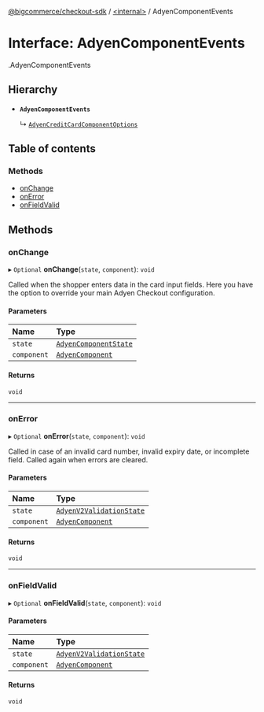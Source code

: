 [@bigcommerce/checkout-sdk](../README.md) / [<internal\>](../modules/internal_.md) / AdyenComponentEvents

# Interface: AdyenComponentEvents

[<internal>](../modules/internal_.md).AdyenComponentEvents

## Hierarchy

- **`AdyenComponentEvents`**

  ↳ [`AdyenCreditCardComponentOptions`](internal_.AdyenCreditCardComponentOptions.md)

## Table of contents

### Methods

- [onChange](internal_.AdyenComponentEvents.md#onchange)
- [onError](internal_.AdyenComponentEvents.md#onerror)
- [onFieldValid](internal_.AdyenComponentEvents.md#onfieldvalid)

## Methods

### onChange

▸ `Optional` **onChange**(`state`, `component`): `void`

Called when the shopper enters data in the card input fields.
Here you have the option to override your main Adyen Checkout configuration.

#### Parameters

| Name | Type |
| :------ | :------ |
| `state` | [`AdyenComponentState`](../modules/internal_.md#adyencomponentstate) |
| `component` | [`AdyenComponent`](internal_.AdyenComponent.md) |

#### Returns

`void`

___

### onError

▸ `Optional` **onError**(`state`, `component`): `void`

Called in case of an invalid card number, invalid expiry date, or
 incomplete field. Called again when errors are cleared.

#### Parameters

| Name | Type |
| :------ | :------ |
| `state` | [`AdyenV2ValidationState`](internal_.AdyenV2ValidationState.md) |
| `component` | [`AdyenComponent`](internal_.AdyenComponent.md) |

#### Returns

`void`

___

### onFieldValid

▸ `Optional` **onFieldValid**(`state`, `component`): `void`

#### Parameters

| Name | Type |
| :------ | :------ |
| `state` | [`AdyenV2ValidationState`](internal_.AdyenV2ValidationState.md) |
| `component` | [`AdyenComponent`](internal_.AdyenComponent.md) |

#### Returns

`void`
